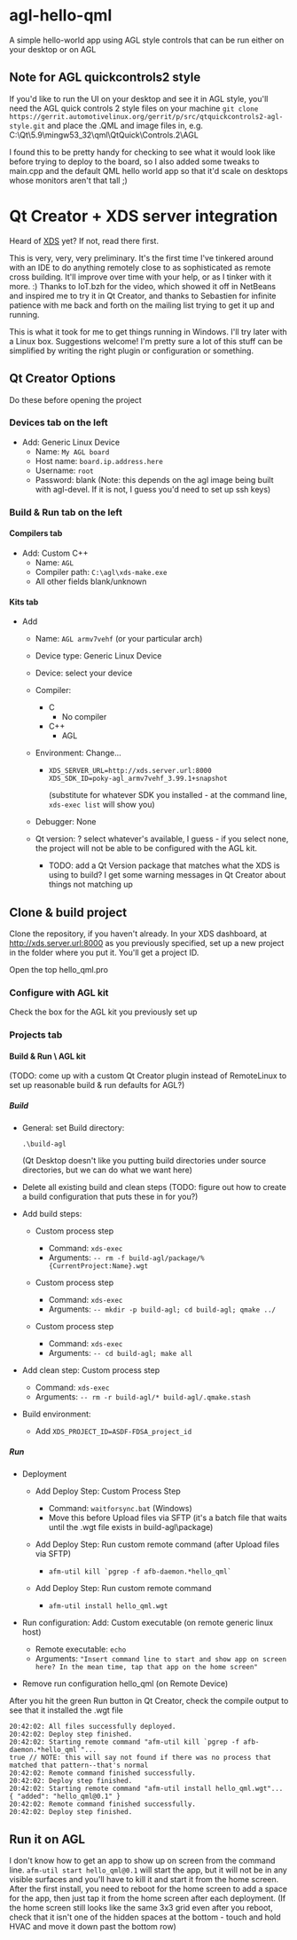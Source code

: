 # agl-hello-qml
A simple hello-world app using AGL style controls that can be run either on your desktop or on AGL

## Note for AGL quickcontrols2 style
If you'd like to run the UI on your desktop and see it in AGL style, you'll need the AGL quick controls 2 style files on your machine
`git clone https://gerrit.automotivelinux.org/gerrit/p/src/qtquickcontrols2-agl-style.git` and place the .QML and image files in, e.g. C:\Qt\5.9\mingw53_32\qml\QtQuick\Controls.2\AGL

I found this to be pretty handy for checking to see what it would look like before trying to deploy to the board, so I also added some tweaks to main.cpp and the default QML hello world app so that it'd scale on desktops whose monitors aren't that tall ;)

# Qt Creator + XDS server integration
Heard of [XDS](https://lists.linuxfoundation.org/pipermail/automotive-discussions/2017-June/004293.html) yet? If not, read there first.

This is very, very, very preliminary. It's the first time I've tinkered around with an IDE to do anything remotely close to as sophisticated as remote cross building. It'll improve over time with your help, or as I tinker with it more. :) Thanks to IoT.bzh for the video, which showed it off in NetBeans and inspired me to try it in Qt Creator, and thanks to Sebastien for infinite patience with me back and forth on the mailing list trying to get it up and running.

This is what it took for me to get things running in Windows. I'll try later with a Linux box. Suggestions welcome! I'm pretty sure a lot of this stuff can be simplified by writing the right plugin or configuration or something.

## Qt Creator Options
Do these before opening the project

### Devices tab on the left
- Add: Generic Linux Device
  - Name: `My AGL board`
  - Host name: `board.ip.address.here`
  - Username: `root`
  - Password: blank (Note: this depends on the agl image being built with agl-devel. If it is not, I guess you'd need to set up ssh keys)

### Build & Run tab on the left
#### Compilers tab
- Add: Custom C++
  - Name: `AGL`
  - Compiler path: `C:\agl\xds-make.exe`
  - All other fields blank/unknown
#### Kits tab
- Add
  - Name: `AGL armv7vehf` (or your particular arch)
  - Device type: Generic Linux Device
  - Device: select your device
  - Compiler:
    - C
      - No compiler
    - C++
      - AGL
  - Environment: Change...
    - ```
      XDS_SERVER_URL=http://xds.server.url:8000
      XDS_SDK_ID=poky-agl_armv7vehf_3.99.1+snapshot
      ```
      (substitute for whatever SDK you installed - at the command line, `xds-exec list` will show you)
      
  - Debugger: None

  - Qt version: ? select whatever's available, I guess - if you select none, the project will not be able to be configured with the AGL kit.
    - TODO: add a Qt Version package that matches what the XDS is using to build? I get some warning messages in Qt Creator about things not matching up

## Clone & build project
Clone the repository, if you haven't already. In your XDS dashboard, at http://xds.server.url:8000 as you previously specified, set up a new project in the folder where you put it. You'll get a project ID.

Open the top hello\_qml.pro

### Configure with AGL kit
Check the box for the AGL kit you previously set up

### Projects tab

#### Build & Run \ AGL kit
(TODO: come up with a custom Qt Creator plugin instead of RemoteLinux to set up reasonable build & run defaults for AGL?)

##### Build
- General: set Build directory:
  ```
  .\build-agl
  ```
  (Qt Desktop doesn't like you putting build directories under source directories, but we can do what we want here)
  
- Delete all existing build and clean steps (TODO: figure out how to create a build configuration that puts these in for you?)

- Add build steps:
  - Custom process step
    - Command: `xds-exec`
    - Arguments: `-- rm -f build-agl/package/%{CurrentProject:Name}.wgt`

  - Custom process step
    - Command: `xds-exec`
    - Arguments: `-- mkdir -p build-agl; cd build-agl; qmake ../`

  - Custom process step
    - Command: `xds-exec`
    - Arguments: `-- cd build-agl; make all`

- Add clean step: Custom process step
  - Command: `xds-exec`
  - Arguments: `-- rm -r build-agl/* build-agl/.qmake.stash`

- Build environment:
  - Add `XDS_PROJECT_ID=ASDF-FDSA_project_id`

##### Run
- Deployment
  - Add Deploy Step: Custom Process Step
    - Command: `waitforsync.bat` (Windows)
    - Move this before Upload files via SFTP (it's a batch file that waits until the .wgt file exists in build-agl\package)
    
  - Add Deploy Step: Run custom remote command (after Upload files via SFTP)
    - ```
      afm-util kill `pgrep -f afb-daemon.*hello_qml`
      ```
      
  - Add Deploy Step: Run custom remote command
    - ```
      afm-util install hello_qml.wgt
      ```
      
- Run configuration: Add: Custom executable (on remote generic linux host)
  - Remote executable: `echo`
  - Arguments: `"Insert command line to start and show app on screen here? In the mean time, tap that app on the home screen"`
- Remove run configuration hello_qml (on Remote Device)

After you hit the green Run button in Qt Creator, check the compile output to see that it installed the .wgt file
```
20:42:02: All files successfully deployed.
20:42:02: Deploy step finished.
20:42:02: Starting remote command "afm-util kill `pgrep -f afb-daemon.*hello_qml`"...
true // NOTE: this will say not found if there was no process that matched that pattern--that's normal
20:42:02: Remote command finished successfully.
20:42:02: Deploy step finished.
20:42:02: Starting remote command "afm-util install hello_qml.wgt"...
{ "added": "hello_qml@0.1" }
20:42:02: Remote command finished successfully.
20:42:02: Deploy step finished.
```

## Run it on AGL
I don't know how to get an app to show up on screen from the command line. `afm-util start hello_qml@0.1` will start the app, but it will not be in any visible surfaces and you'll have to kill it and start it from the home screen. After the first install, you need to reboot for the home screen to add a space for the app, then just tap it from the home screen after each deployment. (If the home screen still looks like the same 3x3 grid even after you reboot, check that it isn't one of the hidden spaces at the bottom - touch and hold HVAC and move it down past the bottom row)
